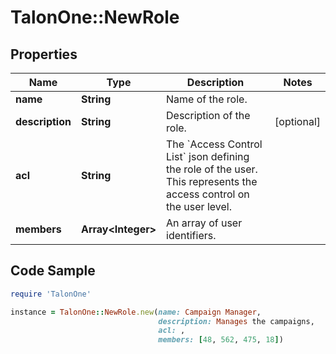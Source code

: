 # TalonOne::NewRole

## Properties

Name | Type | Description | Notes
------------ | ------------- | ------------- | -------------
**name** | **String** | Name of the role. | 
**description** | **String** | Description of the role. | [optional] 
**acl** | **String** | The &#x60;Access Control List&#x60; json defining the role of the user. This represents the access control on the user level. | 
**members** | **Array&lt;Integer&gt;** | An array of user identifiers. | 

## Code Sample

```ruby
require 'TalonOne'

instance = TalonOne::NewRole.new(name: Campaign Manager,
                                 description: Manages the campaigns,
                                 acl: ,
                                 members: [48, 562, 475, 18])
```


